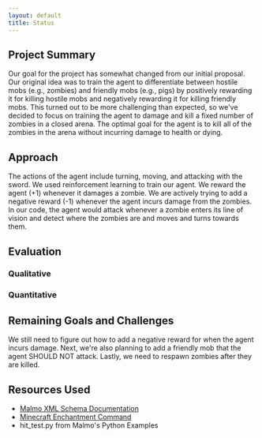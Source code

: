 ```yaml
---
layout: default
title: Status
---
```


## Project Summary

Our goal for the project has somewhat changed from our initial proposal. Our original idea was to train the agent to differentiate between hostile mobs (e.g., zombies) and friendly mobs (e.g., pigs) by positively rewarding it for killing hostile mobs and negatively rewarding it for killing friendly mobs. This turned out to be more challenging than expected, so we've decided to focus on training the agent to damage and kill a fixed number of zombies in a closed arena. The optimal goal for the agent is to kill all of the zombies in the arena without incurring damage to health or dying. 

## Approach

The actions of the agent include turning, moving, and attacking with the sword. We used reinforcement learning to train our agent. We reward the agent (+1) whenever it damages a zombie. We are actively trying to add a negative reward (-1) whenever the agent incurs damage from the zombies. In our code, the agent would attack whenever a zombie enters its line of vision and detect where the zombies are and moves and turns towards them.

## Evaluation
### Qualitative

### Quantitative

## Remaining Goals and Challenges

We still need to figure out how to add a negative reward for when the agent incurs damage. Next, we're also planning to add a friendly mob that the agent SHOULD NOT attack. Lastly, we need to respawn zombies after they are killed. 

## Resources Used
- [Malmo XML Schema Documentation](https://microsoft.github.io/malmo/0.21.0/Schemas/MissionHandlers.html)
- [Minecraft Enchantment Command](https://www.digminecraft.com/game_commands/enchant_command.php)
- hit_test.py from Malmo's Python Examples